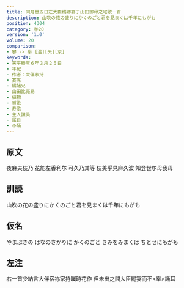 ```yaml
---
title: 同月廿五日左大臣橘卿宴于山田御母之宅歌一首
description: 山吹の花の盛りにかくのごと君を見まくは千年にもがも
position: 4304
category: 巻20
version: '1.0'
volume: 20
comparison:
- 攀 -> 擧 [温][矢][京]
keywords:
- 天平勝宝６年３月２５日
- 年紀
- 作者：大伴家持
- 宴席
- 橘諸兄
- 山田比売島
- 植物
- 賀歌
- 寿歌
- 主人讃美
- 属目
- 不誦
---
```


## 原文

夜麻夫伎乃 花能左香利尓 可久乃其等 伎美乎見麻久波 知登世尓母我母

## 訓読

山吹の花の盛りにかくのごと君を見まくは千年にもがも

## 仮名

やまぶきの はなのさかりに かくのごと きみをみまくは ちとせにもがも

## 左注

右一首少納言大伴宿祢家持矚時花作 但未出之間大臣罷宴而不<擧>誦耳
